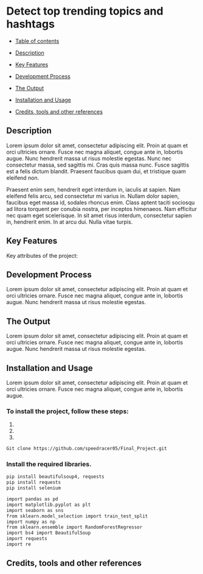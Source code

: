 # Detect top trending topics and hashtags

-   [Table of contents](#table-of-contents)

-   [Description](#description)

-   [Key Features](#key-features)

-   [Development Process](#developement-process)

-   [The Output](#the-ouput)

-   [Installation and Usage](#installation-and-usage)

-   [Credits, tools and other references](#credits-tools-and-other-references)

## Description

Lorem ipsum dolor sit amet, consectetur adipiscing elit. Proin at quam et orci
ultricies ornare. Fusce nec magna aliquet, congue ante in, lobortis augue. Nunc
hendrerit massa ut risus molestie egestas. Nunc nec consectetur massa, sed
sagittis mi. Cras quis massa nunc. Fusce sagittis est a felis dictum blandit.
Praesent faucibus quam dui, et tristique quam eleifend non.

Praesent enim sem, hendrerit eget interdum in, iaculis at sapien. Nam eleifend
felis arcu, sed consectetur mi varius in. Nullam dolor sapien, faucibus eget
massa id, sodales rhoncus enim. Class aptent taciti sociosqu ad litora torquent
per conubia nostra, per inceptos himenaeos. Nam efficitur nec quam eget
scelerisque. In sit amet risus interdum, consectetur sapien in, hendrerit enim.
In at arcu dui. Nulla vitae turpis.

## Key Features

Key attributes of the project:

## Development Process

Lorem ipsum dolor sit amet, consectetur adipiscing elit. Proin at quam et orci
ultricies ornare. Fusce nec magna aliquet, congue ante in, lobortis augue. Nunc
hendrerit massa ut risus molestie egestas.

## The Output

Lorem ipsum dolor sit amet, consectetur adipiscing elit. Proin at quam et orci
ultricies ornare. Fusce nec magna aliquet, congue ante in, lobortis augue. Nunc
hendrerit massa ut risus molestie egestas.

## Installation and Usage

Lorem ipsum dolor sit amet, consectetur adipiscing elit. Proin at quam et orci
ultricies ornare. Fusce nec magna aliquet, congue ante in, lobortis augue.

### To install the project, follow these steps:

1.

2.

3.

```bash
Git clone https://github.com/speedracer05/Final_Project.git
```
### Install the required libraries.
```bash
pip install beautifulsoup4, requests
pip install requests
pip install selenium
```

```bash
import pandas as pd
import matplotlib.pyplot as plt
import seaborn as sns
from sklearn.model_selection import train_test_split
import numpy as np
from sklearn.ensemble import RandomForestRegressor
import bs4 import BeautifulSoup
import requests
import re
```

## Credits, tools and other references
